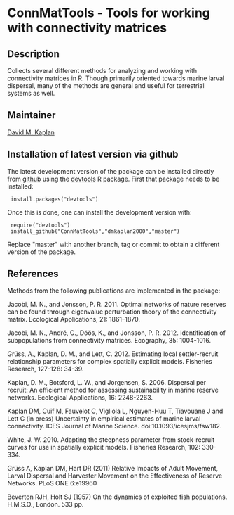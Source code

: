 # ConnMatTools - Tools for working with connectivity matrices

## Description

Collects several different methods for analyzing and
working with connectivity matrices in R.  Though primarily oriented
towards marine larval dispersal, many of the methods are general and
useful for terrestrial systems as well.

## Maintainer

[David M. Kaplan](mailto:dmkaplan2000@gmail.com)

## Installation of latest version via github

The latest development version of the package can be installed directly from
[github](https://github.com/dmkaplan2000/ConnMatTools) using the
[devtools](https://cran.r-project.org/package=devtools)
R package. First that package needs to be installed:

     install.packages("devtools")

Once this is done, one can install the development version with:

     require("devtools")
     install_github("ConnMatTools","dmkaplan2000","master")

Replace "master" with another branch, tag or commit to obtain a
different version of the package.

## References

Methods from the following publications are implemented in the package:

Jacobi, M. N., and Jonsson, P. R. 2011. Optimal networks of 
  nature reserves can be found through eigenvalue perturbation theory of the 
  connectivity matrix. Ecological Applications, 21: 1861–1870.
  
Jacobi, M. N., André, C., Döös, K., and Jonsson,
P. R. 2012. Identification of subpopulations from connectivity
matrices. Ecography, 35: 1004-1016.

Grüss, A., Kaplan, D. M., and Lett, C. 2012. Estimating local 
  settler-recruit relationship parameters for complex spatially explicit 
  models. Fisheries Research, 127-128: 34-39.

Kaplan, D. M., Botsford, L. W., and Jorgensen, S. 2006. Dispersal 
  per recruit: An efficient method for assessing sustainability in marine 
  reserve networks. Ecological Applications, 16: 2248-2263.

Kaplan DM, Cuif M, Fauvelot C, Vigliola L, Nguyen-Huu T, Tiavouane J and Lett C 
  (in press) Uncertainty in empirical estimates of marine larval connectivity. 
  ICES Journal of Marine Science. doi:10.1093/icesjms/fsw182.

White, J. W. 2010. Adapting the steepness parameter from 
  stock-recruit curves for use in spatially explicit models. Fisheries 
  Research, 102: 330-334.

Grüss A, Kaplan DM, Hart DR (2011) Relative Impacts of Adult
  Movement, Larval Dispersal and Harvester Movement on the Effectiveness of
  Reserve Networks. PLoS ONE 6:e19960

Beverton RJH, Holt SJ (1957) On the dynamics of exploited fish
  populations. H.M.S.O., London. 533 pp.
